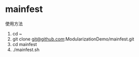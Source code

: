 # mainfest
使用方法
1. cd ~
2. git clone git@github.com:ModularizationDemo/mainfest.git
3. cd mainfest
4. ./mainfest.sh
